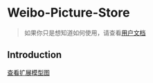 # Weibo-Picture-Store

> 如果你只是想知道如何使用，请查看[用户文档](README.md)

## Introduction

[查看扩展模型图](http://ws4.sinaimg.cn/large/006G4xsfgy1fdtrcmm9zcj335s35s1kx.jpg)
